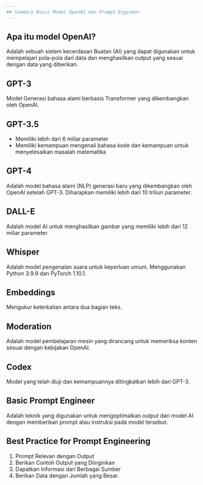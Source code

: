 ```yaml
---
## Summary Basic Model OpenAI dan Prompt Engineer
---
```


## Apa itu model OpenAI?

Adalah sebuah sistem kecerdasan Buatan (AI) yang dapat digunakan untuk mempelajari pola-pola dari data dan menghasilkan output yang sesuai dengan data yang diberikan.

## GPT-3

Model Generasi bahasa alami berbasis Transformer yang dikembangkan oleh OpenAI.

## GPT-3.5

- Memiliki lebih dari 6 miliar parameter
- Memiliki kemampuan mengenali bahasa kode dan kemampuan untuk menyelesaikan masalah matematika

## GPT-4

Adalah model bahasa alami (NLP) generasi baru yang dikembangkan oleh OpenAI setelah GPT-3. Diharapkan memiliki lebih dari 10 triliun parameter.

## DALL-E

Adalah model AI untuk menghasilkan gambar yang memiliki lebih dari 12 miliar parameter.

## Whisper

Adalah model pengenalan suara untuk keperluan umum. Menggunakan Python 3.9.9 dan PyTorch 1.10.1.

## Embeddings

Mengukur keterkaitan antara dua bagian teks.

## Moderation

Adalah model pembelajaran mesin yang dirancang untuk memeriksa konten sesuai dengan kebijakan OpenAI.

## Codex

Model yang telah diuji dan kemampuannya ditingkatkan lebih dari GPT-3.

## Basic Prompt Engineer

Adalah teknik yang digunakan untuk mengoptimalkan output dari model AI dengan memberikan prompt atau instruksi pada model tersebut.

## Best Practice for Prompt Engineering

1. Prompt Relevan dengan Output
2. Berikan Contoh Output yang Diinginkan
3. Dapatkan Informasi dari Berbagai Sumber
4. Berikan Data dengan Jumlah yang Besar.
